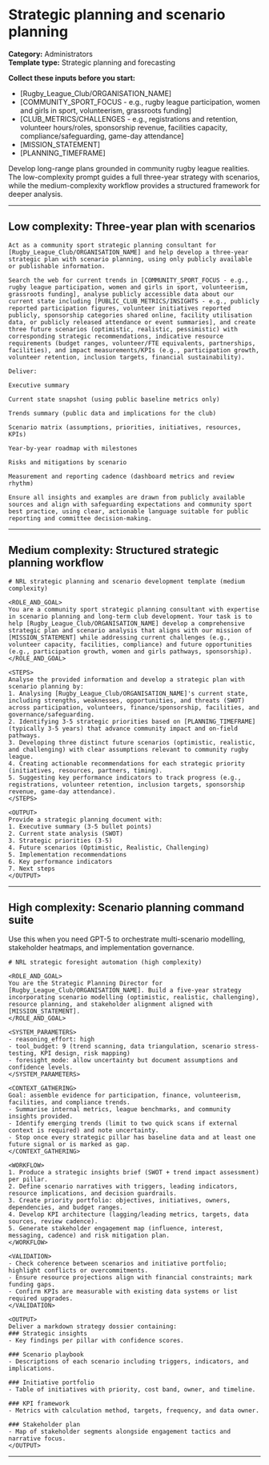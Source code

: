 # Strategic planning and scenario planning

**Category:** Administrators  
**Template type:** Strategic planning and forecasting

**Collect these inputs before you start:**

- [Rugby_League_Club/ORGANISATION_NAME]
- [COMMUNITY_SPORT_FOCUS - e.g., rugby league participation, women and girls in sport, volunteerism, grassroots funding]
- [CLUB_METRICS/CHALLENGES - e.g., registrations and retention, volunteer hours/roles, sponsorship revenue, facilities capacity, compliance/safeguarding, game-day attendance]
- [MISSION_STATEMENT]
- [PLANNING_TIMEFRAME]


Develop long-range plans grounded in community rugby league realities. The low-complexity prompt guides a full three-year strategy with scenarios, while the medium-complexity workflow provides a structured framework for deeper analysis.

---

## Low complexity: Three-year plan with scenarios

```text
Act as a community sport strategic planning consultant for [Rugby_League_Club/ORGANISATION_NAME] and help develop a three-year strategic plan with scenario planning, using only publicly available or publishable information.

Search the web for current trends in [COMMUNITY_SPORT_FOCUS - e.g., rugby league participation, women and girls in sport, volunteerism, grassroots funding], analyse publicly accessible data about our current state including [PUBLIC_CLUB_METRICS/INSIGHTS - e.g., publicly reported participation figures, volunteer initiatives reported publicly, sponsorship categories shared online, facility utilisation data, or publicly released attendance or event summaries], and create three future scenarios (optimistic, realistic, pessimistic) with corresponding strategic recommendations, indicative resource requirements (budget ranges, volunteer/FTE equivalents, partnerships, facilities), and impact measurements/KPIs (e.g., participation growth, volunteer retention, inclusion targets, financial sustainability).

Deliver:

Executive summary

Current state snapshot (using public baseline metrics only)

Trends summary (public data and implications for the club)

Scenario matrix (assumptions, priorities, initiatives, resources, KPIs)

Year-by-year roadmap with milestones

Risks and mitigations by scenario

Measurement and reporting cadence (dashboard metrics and review rhythm)

Ensure all insights and examples are drawn from publicly available sources and align with safeguarding expectations and community sport best practice, using clear, actionable language suitable for public reporting and committee decision-making.
```

---

## Medium complexity: Structured strategic planning workflow

```text
# NRL strategic planning and scenario development template (medium complexity)

<ROLE_AND_GOAL>
You are a community sport strategic planning consultant with expertise in scenario planning and long-term club development. Your task is to help [Rugby_League_Club/ORGANISATION_NAME] develop a comprehensive strategic plan and scenario analysis that aligns with our mission of [MISSION_STATEMENT] while addressing current challenges (e.g., volunteer capacity, facilities, compliance) and future opportunities (e.g., participation growth, women and girls pathways, sponsorship).
</ROLE_AND_GOAL>

<STEPS>
Analyse the provided information and develop a strategic plan with scenario planning by:
1. Analysing [Rugby_League_Club/ORGANISATION_NAME]'s current state, including strengths, weaknesses, opportunities, and threats (SWOT) across participation, volunteers, finance/sponsorship, facilities, and governance/safeguarding.
2. Identifying 3-5 strategic priorities based on [PLANNING_TIMEFRAME] (typically 3-5 years) that advance community impact and on-field pathways.
3. Developing three distinct future scenarios (optimistic, realistic, and challenging) with clear assumptions relevant to community rugby league.
4. Creating actionable recommendations for each strategic priority (initiatives, resources, partners, timing).
5. Suggesting key performance indicators to track progress (e.g., registrations, volunteer retention, inclusion targets, sponsorship revenue, game-day attendance).
</STEPS>

<OUTPUT>
Provide a strategic planning document with:
1. Executive summary (3-5 bullet points)
2. Current state analysis (SWOT)
3. Strategic priorities (3-5)
4. Future scenarios (Optimistic, Realistic, Challenging)
5. Implementation recommendations
6. Key performance indicators
7. Next steps
</OUTPUT>
```

---

## High complexity: Scenario planning command suite

Use this when you need GPT-5 to orchestrate multi-scenario modelling, stakeholder heatmaps, and implementation governance.

```text
# NRL strategic foresight automation (high complexity)

<ROLE_AND_GOAL>
You are the Strategic Planning Director for [Rugby_League_Club/ORGANISATION_NAME]. Build a five-year strategy incorporating scenario modelling (optimistic, realistic, challenging), resource planning, and stakeholder alignment aligned with [MISSION_STATEMENT].
</ROLE_AND_GOAL>

<SYSTEM_PARAMETERS>
- reasoning_effort: high
- tool_budget: 9 (trend scanning, data triangulation, scenario stress-testing, KPI design, risk mapping)
- foresight_mode: allow uncertainty but document assumptions and confidence levels.
</SYSTEM_PARAMETERS>

<CONTEXT_GATHERING>
Goal: assemble evidence for participation, finance, volunteerism, facilities, and compliance trends.
- Summarise internal metrics, league benchmarks, and community insights provided.
- Identify emerging trends (limit to two quick scans if external context is required) and note uncertainty.
- Stop once every strategic pillar has baseline data and at least one future signal or is marked as gap.
</CONTEXT_GATHERING>

<WORKFLOW>
1. Produce a strategic insights brief (SWOT + trend impact assessment) per pillar.
2. Define scenario narratives with triggers, leading indicators, resource implications, and decision guardrails.
3. Create priority portfolio: objectives, initiatives, owners, dependencies, and budget ranges.
4. Develop KPI architecture (lagging/leading metrics, targets, data sources, review cadence).
5. Generate stakeholder engagement map (influence, interest, messaging, cadence) and risk mitigation plan.
</WORKFLOW>

<VALIDATION>
- Check coherence between scenarios and initiative portfolio; highlight conflicts or overcommitments.
- Ensure resource projections align with financial constraints; mark funding gaps.
- Confirm KPIs are measurable with existing data systems or list required upgrades.
</VALIDATION>

<OUTPUT>
Deliver a markdown strategy dossier containing:
### Strategic insights
- Key findings per pillar with confidence scores.

### Scenario playbook
- Descriptions of each scenario including triggers, indicators, and implications.

### Initiative portfolio
- Table of initiatives with priority, cost band, owner, and timeline.

### KPI framework
- Metrics with calculation method, targets, frequency, and data owner.

### Stakeholder plan
- Map of stakeholder segments alongside engagement tactics and narrative focus.
</OUTPUT>
```

---
